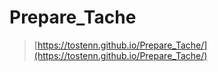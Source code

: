 # Prepare_Tache

> [https://tostenn.github.io/Prepare_Tache/](https://tostenn.github.io/Prepare_Tache/)
